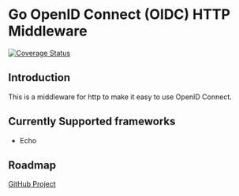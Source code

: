 # Go OpenID Connect (OIDC) HTTP Middleware

[![Coverage Status](https://coveralls.io/repos/github/XenitAB/go-oidc-middleware/badge.svg)](https://coveralls.io/github/XenitAB/go-oidc-middleware)

## Introduction

This is a middleware for http to make it easy to use OpenID Connect.

## Currently Supported frameworks

- Echo

## Roadmap

[GitHub Project](https://github.com/XenitAB/go-oidc-middleware/projects/1)